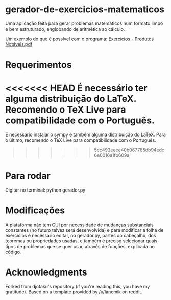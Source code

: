 # gerador-de-exercicios-matematicos
Uma aplicação feita para gerar problemas matemáticos num formato limpo e bem estruturado, englobando de aritmética ao cálculo.

Um exemplo do que é possível com o programa:
[Exercícios - Produtos Notáveis.pdf](https://github.com/user-attachments/files/19222436/Exercicios.-.Produtos.Notaveis.pdf)

# Requerimentos 
<<<<<<< HEAD
É necessário ter alguma distribuição do LaTeX. Recomendo o TeX Live para compatibilidade com o Português.
=======
É necessário instalar o sympy e também alguma distribuição do LaTeX. Para o último, recomendo o TeX Live para compatibilidade com o Português.

>>>>>>> 5cc493eeee40b067785db94edc6e0016a1fb609a

# Para rodar
Digitar no terminal:
python gerador.py

# Modificações
A plataforma não tem GUI por necessidade de mudanças substanciais constantes (no futuro talvez será desenvolvida) e para modificar a folha de exercícios é necessário editar, no gerador.py, partes do cabeçalho, dos teoremas ou propriedades usadas, e também é preciso selecionar quais tipos de problemas que se quer usar, através de funções, explicada no código.

# Acknowledgments
Forked from djotaku's repository (if you're reading this, you have my gratitude).
Based on a template provided by /u/lanemik on reddit.
